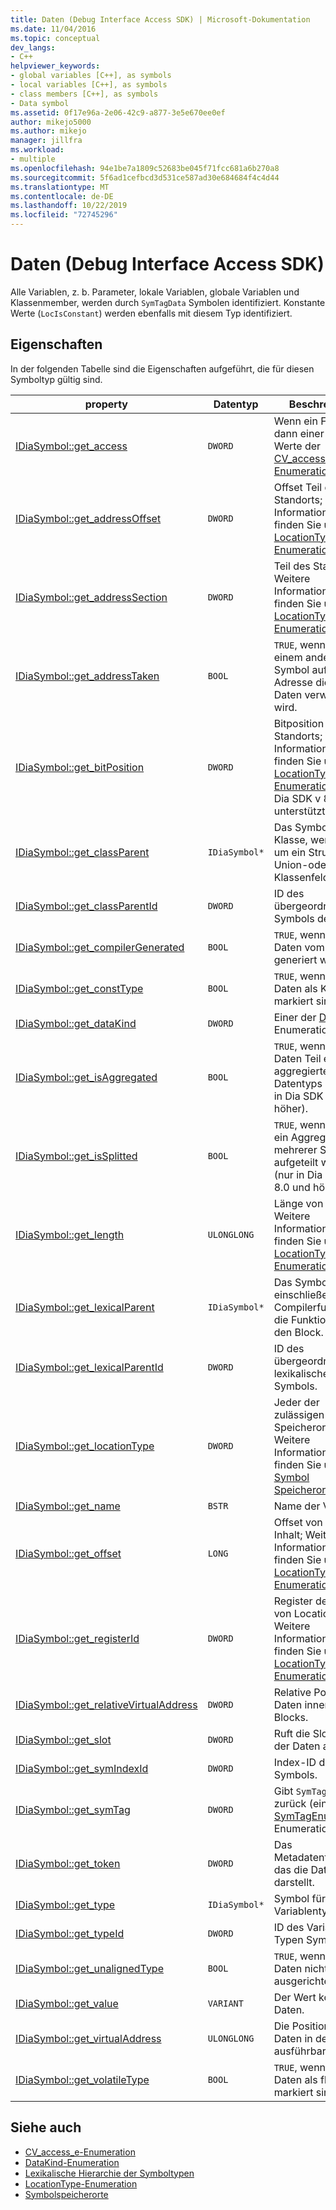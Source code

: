 ```yaml
---
title: Daten (Debug Interface Access SDK) | Microsoft-Dokumentation
ms.date: 11/04/2016
ms.topic: conceptual
dev_langs:
- C++
helpviewer_keywords:
- global variables [C++], as symbols
- local variables [C++], as symbols
- class members [C++], as symbols
- Data symbol
ms.assetid: 0f17e96a-2e06-42c9-a877-3e5e670ee0ef
author: mikejo5000
ms.author: mikejo
manager: jillfra
ms.workload:
- multiple
ms.openlocfilehash: 94e1be7a1809c52683be045f71fcc681a6b270a8
ms.sourcegitcommit: 5f6ad1cefbcd3d531ce587ad30e684684f4c4d44
ms.translationtype: MT
ms.contentlocale: de-DE
ms.lasthandoff: 10/22/2019
ms.locfileid: "72745296"
---
```

# <a name="data-debug-interface-access-sdk"></a>Daten (Debug Interface Access SDK)
Alle Variablen, z. b. Parameter, lokale Variablen, globale Variablen und Klassenmember, werden durch `SymTagData` Symbolen identifiziert. Konstante Werte (`LocIsConstant`) werden ebenfalls mit diesem Typ identifiziert.

## <a name="properties"></a>Eigenschaften
 In der folgenden Tabelle sind die Eigenschaften aufgeführt, die für diesen Symboltyp gültig sind.

|property|Datentyp|Beschreibung|
|--------------|---------------|-----------------|
|[IDiaSymbol::get_access](../../debugger/debug-interface-access/idiasymbol-get-access.md)|`DWORD`|Wenn ein Feld ist, dann einer der Werte der [CV_access_e-Enumeration](../../debugger/debug-interface-access/cv-access-e.md).|
|[IDiaSymbol::get_addressOffset](../../debugger/debug-interface-access/idiasymbol-get-addressoffset.md)|`DWORD`|Offset Teil des Standorts; Weitere Informationen finden Sie unter der [LocationType-Enumeration](../../debugger/debug-interface-access/locationtype.md).|
|[IDiaSymbol::get_addressSection](../../debugger/debug-interface-access/idiasymbol-get-addresssection.md)|`DWORD`|Teil des Standorts; Weitere Informationen finden Sie unter der [LocationType-Enumeration](../../debugger/debug-interface-access/locationtype.md).|
|[IDiaSymbol::get_addressTaken](../../debugger/debug-interface-access/idiasymbol-get-addresstaken.md)|`BOOL`|`TRUE`, wenn von einem anderen Symbol auf die Adresse dieser Daten verwiesen wird.|
|[IDiaSymbol::get_bitPosition](../../debugger/debug-interface-access/idiasymbol-get-bitposition.md)|`DWORD`|Bitposition des Standorts; Weitere Informationen finden Sie unter der [LocationType-Enumeration](../../debugger/debug-interface-access/locationtype.md) (wird in Dia SDK v 8.0 nicht unterstützt).|
|[IDiaSymbol::get_classParent](../../debugger/debug-interface-access/idiasymbol-get-classparent.md)|`IDiaSymbol*`|Das Symbol für die Klasse, wenn es sich um ein Struktur-, Union-oder Klassenfeld handelt.|
|[IDiaSymbol::get_classParentId](../../debugger/debug-interface-access/idiasymbol-get-classparentid.md)|`DWORD`|ID des übergeordneten Symbols der Klasse.|
|[IDiaSymbol::get_compilerGenerated](../../debugger/debug-interface-access/idiasymbol-get-compilergenerated.md)|`BOOL`|`TRUE`, wenn die Daten vom Compiler generiert wurden.|
|[IDiaSymbol::get_constType](../../debugger/debug-interface-access/idiasymbol-get-consttype.md)|`BOOL`|`TRUE`, wenn die Daten als Konstante markiert sind.|
|[IDiaSymbol::get_dataKind](../../debugger/debug-interface-access/idiasymbol-get-datakind.md)|`DWORD`|Einer der [DataKind](../../debugger/debug-interface-access/datakind.md) -Enumerationswerte.|
|[IDiaSymbol::get_isAggregated](../../debugger/debug-interface-access/idiasymbol-get-isaggregated.md)|`BOOL`|`TRUE`, wenn die Daten Teil eines aggregierten Datentyps sind (nur in Dia SDK v 8.0 und höher).|
|[IDiaSymbol::get_isSplitted](../../debugger/debug-interface-access/idiasymbol-get-issplitted.md)|`BOOL`|`TRUE`, wenn Daten in ein Aggregat mehrerer Symbole aufgeteilt wurden (nur in Dia SDK v 8.0 und höher).|
|[IDiaSymbol::get_length](../../debugger/debug-interface-access/idiasymbol-get-length.md)|`ULONGLONG`|Länge von Bitfield; Weitere Informationen finden Sie unter der [LocationType-Enumeration](../../debugger/debug-interface-access/locationtype.md).|
|[IDiaSymbol::get_lexicalParent](../../debugger/debug-interface-access/idiasymbol-get-lexicalparent.md)|`IDiaSymbol*`|Das Symbol für die einschließende Compilerfunktion, die Funktion oder den Block.|
|[IDiaSymbol::get_lexicalParentId](../../debugger/debug-interface-access/idiasymbol-get-lexicalparentid.md)|`DWORD`|ID des übergeordneten lexikalischen Symbols.|
|[IDiaSymbol::get_locationType](../../debugger/debug-interface-access/idiasymbol-get-locationtype.md)|`DWORD`|Jeder der zulässigen Speicherort Typen. Weitere Informationen finden Sie unter [Symbol Speicherorte](../../debugger/debug-interface-access/symbol-locations.md) .|
|[IDiaSymbol::get_name](../../debugger/debug-interface-access/idiasymbol-get-name.md)|`BSTR`|Name der Variablen.|
|[IDiaSymbol::get_offset](../../debugger/debug-interface-access/idiasymbol-get-offset.md)|`LONG`|Offset von Register Inhalt; Weitere Informationen finden Sie unter der [LocationType-Enumeration](../../debugger/debug-interface-access/locationtype.md).|
|[IDiaSymbol::get_registerId](../../debugger/debug-interface-access/idiasymbol-get-registerid.md)|`DWORD`|Register designeror von Location; Weitere Informationen finden Sie unter der [LocationType-Enumeration](../../debugger/debug-interface-access/locationtype.md).|
|[IDiaSymbol::get_relativeVirtualAddress](../../debugger/debug-interface-access/idiasymbol-get-relativevirtualaddress.md)|`DWORD`|Relative Position der Daten innerhalb des Blocks.|
|[IDiaSymbol::get_slot](../../debugger/debug-interface-access/idiasymbol-get-slot.md)|`DWORD`|Ruft die Slotnummer der Daten ab.|
|[IDiaSymbol::get_symIndexId](../../debugger/debug-interface-access/idiasymbol-get-symindexid.md)|`DWORD`|Index-ID des Symbols.|
|[IDiaSymbol::get_symTag](../../debugger/debug-interface-access/idiasymbol-get-symtag.md)|`DWORD`|Gibt `SymTagData` zurück (einen der [SymTagEnum](../../debugger/debug-interface-access/symtagenum.md) -Enumerationswerte).|
|[IDiaSymbol::get_token](../../debugger/debug-interface-access/idiasymbol-get-token.md)|`DWORD`|Das Metadatentoken, das die Daten darstellt.|
|[IDiaSymbol::get_type](../../debugger/debug-interface-access/idiasymbol-get-type.md)|`IDiaSymbol*`|Symbol für den Variablentyp.|
|[IDiaSymbol::get_typeId](../../debugger/debug-interface-access/idiasymbol-get-typeid.md)|`DWORD`|ID des Variablen Typen Symbols.|
|[IDiaSymbol::get_unalignedType](../../debugger/debug-interface-access/idiasymbol-get-unalignedtype.md)|`BOOL`|`TRUE`, wenn die Daten nicht ausgerichtet sind.|
|[IDiaSymbol::get_value](../../debugger/debug-interface-access/idiasymbol-get-value.md)|`VARIANT`|Der Wert konstanter Daten.|
|[IDiaSymbol::get_virtualAddress](../../debugger/debug-interface-access/idiasymbol-get-virtualaddress.md)|`ULONGLONG`|Die Position der Daten in der ausführbaren Datei.|
|[IDiaSymbol::get_volatileType](../../debugger/debug-interface-access/idiasymbol-get-volatiletype.md)|`BOOL`|`TRUE`, wenn die Daten als flüchtig markiert sind.|

## <a name="see-also"></a>Siehe auch
- [CV_access_e-Enumeration](../../debugger/debug-interface-access/cv-access-e.md)
- [DataKind-Enumeration](../../debugger/debug-interface-access/datakind.md)
- [Lexikalische Hierarchie der Symboltypen](../../debugger/debug-interface-access/lexical-hierarchy-of-symbol-types.md)
- [LocationType-Enumeration](../../debugger/debug-interface-access/locationtype.md)
- [Symbolspeicherorte](../../debugger/debug-interface-access/symbol-locations.md)